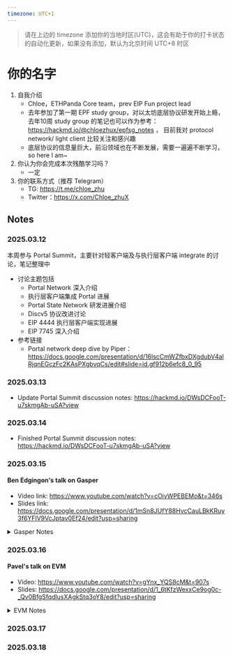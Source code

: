 ```yaml
---
timezone: UTC+1
---
```


> 请在上边的 timezone 添加你的当地时区(UTC)，这会有助于你的打卡状态的自动化更新，如果没有添加，默认为北京时间 UTC+8 时区


# 你的名字

1. 自我介绍
    - Chloe，ETHPanda Core team，prev EIP Fun project lead
    - 去年参加了第一期 EPF study group，对以太坊底层协议研发开始上瘾，去年10周 study group 的笔记也可以作为参考：https://hackmd.io/@chloezhux/epfsg_notes ， 目前我对 protocol network/ light client 比较关注和感兴趣
    - 底层协议的信息量巨大，前沿领域也在不断发展，需要一遍遍不断学习，so here I am~
2. 你认为你会完成本次残酷学习吗？
    - 一定
3. 你的联系方式（推荐 Telegram）
    - TG: https://t.me/chloe_zhu
    - Twitter：https://x.com/Chloe_zhuX

## Notes

<!-- Content_START -->

### 2025.03.12

本周参与 Portal Summit，主要针对轻客户端及与执行层客户端 integrate 的讨论，笔记整理中
- 讨论主题包括
   - Portal Network 深入介绍
   - 执行层客户端集成 Portal 进展
   - Portal State Network 研发进展介绍
   - Discv5 协议改进讨论
   - EIP 4444 执行层客户端实现进展
   - EIP 7745 深入介绍
- 参考链接
    - Portal network deep dive by Piper：https://docs.google.com/presentation/d/16lscCmWZfbxDXgdubV4alRjqnEGczFc2KAsPXgbvqCs/edit#slide=id.gf912b6efc8_0_95

### 2025.03.13
- Update Portal Summit discussion notes: https://hackmd.io/DWsDCFooT-u7skmgAb-uSA?view

### 2025.03.14
- Finished Portal Summit discussion notes: https://hackmd.io/DWsDCFooT-u7skmgAb-uSA?view

### 2025.03.15
#### Ben Edgingon's talk on Gasper
- Video link: https://www.youtube.com/watch?v=cOivWPEBEMo&t=346s
- Slides link: https://docs.google.com/presentation/d/1mSn8JUfY88HvcCauLBkKRuy3f6YFlV9VcJptav0Ef24/edit?usp=sharing
<details>
<summary>Gasper Notes</summary>
    
    - Recap 
        - The problem
            - Ethereum prioritize liveness over safety, which means it can be forkful
        - Solution: the fork choice rule
            - Converge the block tree to blockchain
        - Historical issues with Ethereum PoS fork choice: 11:03
            - Recent holesky pectra upgrade struggle
        - Specs
            - class AttestationData: https://github.com/ethereum/annotated-spec/blob/master/phase0/beacon-chain.md#attestationdata
                - LMD GHOST vote: for the block
                    - depend on attestations received via gossip
                    - need real-time decision
                    - https://github.com/ethereum/annotated-spec/blob/master/phase0/fork-choice.md
                - FFG vote: for the 2 checkpoints
                    - depend on attestion in blocks
                    - part of block and epoch processing
                    - https://github.com/ethereum/annotated-spec/blob/master/phase0/beacon-chain.md
            - class Store: https://github.com/ethereum/annotated-spec/blob/master/phase0/fork-choice.md
                - each node's view of the network
        - Events
          - LMD GHOST fork choice is event driven
          - handlers
              - on_tick()
              - on_block()
              - on_attestation()
              - on_attester_slashing()
          - always ready to output a best head block via a call to get_head()
    - LMD GHOST
        - latest message driven
            - rely only on attestation
            - validators attest to what they believe to be the best head in the current slot
            - only the most recent attestation from each validtor counts
        - GHOST
            - greedy heaviest-observed sub-tree algo
        - Key points
            - timescale: 12s slot-based
            - goal:
                - used by the block proposer to decide on which branch to build its block
                - used by attesters to choose which branch to attest to
            - heuristic: which branch is least likely to be orphaned in future?
            - based on
                - weighting the votes received in attestations
                - a max of only 3.125% of the votes are fresh
            - properties
                - liveness: always output a viable head block on which to build
                - safety: no useful guarantees
        - Ignore undesirable blocks
            - most in on_block()
        - Proposer boost
            - balancing attack in 2020
            - solution: proposer boost
                - extra weight in get_weight() within the 4s at the start
                - get_proposer_score()
                - can also fork out late blocks
        - Slashing mechanism
    - Casper FFG
        - timescale: epoch-based 32 slots (6.4 min)
        - goal: confer finality on the chain
        - heuristic: 2-phase commit based on agreement among validators having at least 2/3 of the state
        - based on: weight the source adn target votes received in attestation contained in blocks
        - properties
            - plausible liveness: cannot get into a stuck state
            - accountable safety: finalize conflicting checkpoints comes at enormous cost
        - checkpoints
            - rely on seeing votes from the whole validator set
            - accounting done at each epoch end transition
            - checkpoint: the block at the first slot of the epoch
        - 2-phase commit: justification
        - Casper commandment: no double vote, no surround vote
        - Slashing in Casper FFG
            - deliver economic finality
    - Gasper: the combination
        - Apply casper ffg's fork choice: follow the chain containing the justified checkpoint of the greatest height
        - Issues
            - block tree filtering: resolve potential finalisation deadlock issue
            - unrealised justification and finalization
    - Single slot finality
    
</details>

### 2025.03.16
#### Pavel's talk on EVM
- Video: https://www.youtube.com/watch?v=gYnx_YQS8cM&t=907s
- Slides: https://docs.google.com/presentation/d/1_6tKfzWexxCe9og0c-_Qv0BfgSfqdlusXAgkStq3oY8/edit?usp=sharing
<details>
<summary>EVM Notes</summary>

- Ethereum state transition
    - Tx and State
    - State and Accounts
        - State = collection of accounts
        - address => account
        - Account
            - balance (eth account): 256-bit nbr
            - nounce: 64-bit nbr
            - code: bytes
            - storage (key-value): 32-byte, 32-byte
        - Commitments
    - Accounts duality
        - EOA (people account): balance, nonce
        - Contracts (passive code): balance, code, storage, nonce
- What's VM
    - system VM vs process VM
        - system VM: not relevant
        - process/ app VM: managed runtime env
            - eg. JVM, .NET, webassembly
        - classic programming lang
            - lang, compiler, different hw/ OS architecture
        - managed programming lang
            - add VM btw compiler and different hw/ OS architecture
    - stack-based vs register-based VM
        - stack-based
            - infinite stack
            - short instructions: bytecode
            - eg. JVM, .NET, wasm, EVM
        - register-based
            - infinite registers
            - longer instruction
            - eg. Dalvik VM, Lua VM
- EVM
    - Features
        - bytecode
        - stack-based
        - big stack items
        - no validation
        - many memories
        - exotic instructions
    - 256-bit values
    - EVM interpreter steps
        - fetch next instruction (if exists)
        - stack underflow
        - stack overflow
        - gas cost calculation + out-of-gas check
        - do actual work
    - EVM instructions overview
        - [evm.codes](https://www.evm.codes/)
- EVM unique features
    - Internal calls
        - What's internal call: an internal call refers to a function call made from one smart contract function to another within the same execution context. These calls do not create new transactions but occur within the same transaction that triggered the original contract execution
        - Instructions that invoke other contracts
            - Call
            - Delegatecall
            - StaticCall
        - Args
            - address
            - gas
            - value
            - input
        - Results
            - return data
            - remaining gas
    - EVM memories
        - stack: instruction operands
        - memory: main volatile memory
            - limited by gas 
        - calldata: input data
            - read only
        - returndata: output from sub-calls
            - read only
        - storage: persistent storage
    - Gas metering: 52:03
        - execution is limited by gas units
        - on all levels:
            - internal calls
            - tx：wallets usually est. the gas
            - block: gas limit discussion
        - instruction cost some gas
            - constant
            - complex formula: 
- EVM object format (EOF)
    - Why EOF?
    - What's the solution？
    - What's the benefit
        - control flow in EVM
</details>

### 2025.03.17


### 2025.03.18



<!-- Content_END -->
